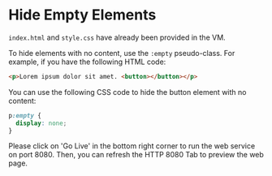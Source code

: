 # Hide Empty Elements

`index.html` and `style.css` have already been provided in the VM.

To hide elements with no content, use the `:empty` pseudo-class. For example, if you have the following HTML code:

```html
<p>Lorem ipsum dolor sit amet. <button></button></p>
```

You can use the following CSS code to hide the button element with no content:

```css
p:empty {
  display: none;
}
```

Please click on 'Go Live' in the bottom right corner to run the web service on port 8080. Then, you can refresh the HTTP 8080 Tab to preview the web page.
